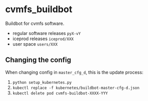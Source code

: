 # cvmfs_buildbot
Buildbot for cvmfs software.

* regular software releases `pyX-vY`
* iceprod releases `iceprod/XXX`
* user space `users/XXX`

## Changing the config
When changing config in `master_cfg_d`, this is the update process:

1. `python setup_kubernetes.py`
2. `kubectl replace -f kubernetes/buildbot-master-cfg-d.json`
3. `kubectl delete pod cvmfs-buildbot-XXXX-YYY`


